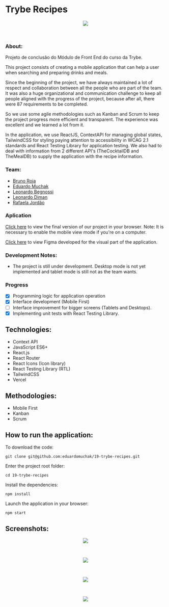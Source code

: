 # Trybe Recipes

<p align="center">
  <img 
    src="./screenshots/mobile.gif"
  >
</p>
</br>

### About:

Projeto de conclusão do Módulo de Front End do curso da Trybe.

This project consists of creating a mobile application that can help a user when searching and preparing drinks and meals.

Since the beginning of the project, we have always maintained a lot of respect and collaboration between all the people who are part of the team. It was also a huge organizational and communication challenge to keep all people aligned with the progress of the project, because after all, there were 87 requirements to be completed.

So we use some agile methodologies such as Kanban and Scrum to keep the project progress more efficient and transparent. The experience was excellent and we learned a lot from it.

In the application, we use ReactJS, ContextAPI for managing global states, TailwindCSS for styling paying attention to accessibility in WCAG 2.1 standards and React Testing Library for application testing. We also had to deal with information from 2 different API's (TheCocktailDB and TheMealDB) to supply the application with the recipe information.

### Team:

- [Bruno Roja](https://www.linkedin.com/in/brunojlee/)
- [Eduardo Muchak](https://www.linkedin.com/in/eduardomuchak/)
- [Leonardo Begnossi](https://www.linkedin.com/in/leonardo-begnossi-41580a127/)
- [Leonardo Diman](https://www.linkedin.com/in/leonardo-diman-martins-b16439173/)
- [Rafaela Jordão](https://www.linkedin.com/in/jordaorafaela/)

### Aplication

[Click here](https://tryberecipes-eduardomuchak.vercel.app/) to view the final version of our project in your browser.
Note: It is necessary to enable the mobile view mode if you're on a computer.

[Click here](https://www.figma.com/file/XQlM0bZO6lCxGkMJs4XZNw/Trybe-Recipes) to view Figma developed for the visual part of the application.

### Development Notes:

- The project is still under development. Desktop mode is not yet implemented and tablet mode is still not as the team wants.

### Progress

- [x] Programming logic for application operation
- [x] Interface development (Mobile First)
- [ ] Interface improvement for bigger screens (Tablets and Desktops).
- [x] Implementing unit tests with React Testing Library.

## Technologies:

- Context API
- JavaScript ES6+
- React.js
- React Router
- React Icons (Icon library)
- React Testing Library (RTL)
- TailwindCSS
- Vercel

## Methodologies:

- Mobile First
- Kanban
- Scrum

## How to run the application:

To download the code:

```
git clone git@github.com:eduardomuchak/19-trybe-recipes.git
```

Enter the project root folder:

```
cd 19-trybe-recipes
```

Install the dependencies:

```
npm install
```

Launch the application in your browser:

```
npm start
```

## Screenshots:

<p align="center">
  <img 
    src="./screenshots/loginPage.png"
  >
</p>
</br>
<p align="center">
  <img 
    src="./screenshots/explorePage.png"
  >
</p>
</br>
<p align="center">
  <img 
    src="./screenshots/profilePage.png"
  >
</p>
</br>
<p align="center">
  <img 
    src="./screenshots/recipeDetailsPage.png"
  >
</p>
